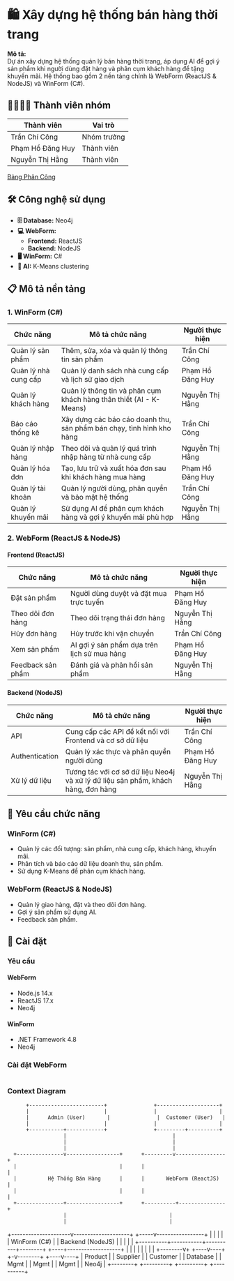 # **🛍️ Xây dựng hệ thống bán hàng thời trang**

**Mô tả:**  
Dự án xây dựng hệ thống quản lý bán hàng thời trang, áp dụng AI để gợi ý sản phẩm khi người dùng đặt hàng và phân cụm khách hàng để tặng khuyến mãi. Hệ thống bao gồm 2 nền tảng chính là WebForm (ReactJS & NodeJS) và WinForm (C#).

## **👨‍👩‍👧‍👦 Thành viên nhóm**

| Thành viên         | Vai trò          |
|--------------------|------------------|
| Trần Chí Công      | Nhóm trưởng      |
| Phạm Hồ Đăng Huy   | Thành viên       |
| Nguyễn Thị Hằng    | Thành viên       |
[Bảng Phân Công](https://docs.google.com/spreadsheets/d/1jtM330Zux9Ye9YqD2P0_VuIq3OYpNKtii_JnZz_bvGw/edit?usp=sharing)

## **🛠️ Công nghệ sử dụng**

- **🗄️ Database:** Neo4j
- **💻 WebForm:**
  - **Frontend:** ReactJS
  - **Backend:** NodeJS
- **🖥️ WinForm:** C#
- **🤖 AI:** K-Means clustering

## **📋 Mô tả nền tảng**

### **1. WinForm (C#)**

| Chức năng               | Mô tả chức năng                                                                 | Người thực hiện     |
|-------------------------|---------------------------------------------------------------------------------|---------------------|
| Quản lý sản phẩm         | Thêm, sửa, xóa và quản lý thông tin sản phẩm                                     | Trần Chí Công        |
| Quản lý nhà cung cấp     | Quản lý danh sách nhà cung cấp và lịch sử giao dịch                             | Phạm Hồ Đăng Huy     |
| Quản lý khách hàng       | Quản lý thông tin và phân cụm khách hàng thân thiết (AI - K-Means)              | Nguyễn Thị Hằng      |
| Báo cáo thống kê         | Xây dựng các báo cáo doanh thu, sản phẩm bán chạy, tình hình kho hàng           | Trần Chí Công        |
| Quản lý nhập hàng        | Theo dõi và quản lý quá trình nhập hàng từ nhà cung cấp                         | Nguyễn Thị Hằng      |
| Quản lý hóa đơn          | Tạo, lưu trữ và xuất hóa đơn sau khi khách hàng mua hàng                        | Phạm Hồ Đăng Huy     |
| Quản lý tài khoản        | Quản lý người dùng, phân quyền và bảo mật hệ thống                             | Trần Chí Công        |
| Quản lý khuyến mãi       | Sử dụng AI để phân cụm khách hàng và gợi ý khuyến mãi phù hợp                  | Nguyễn Thị Hằng      |

### **2. WebForm (ReactJS & NodeJS)**

#### **Frontend (ReactJS)**

| Chức năng               | Mô tả chức năng                                                                 | Người thực hiện     |
|-------------------------|---------------------------------------------------------------------------------|---------------------|
| Đặt sản phẩm             | Người dùng duyệt và đặt mua trực tuyến                                           | Phạm Hồ Đăng Huy     |
| Theo dõi đơn hàng        | Theo dõi trạng thái đơn hàng                                                     | Nguyễn Thị Hằng      |
| Hủy đơn hàng             | Hủy trước khi vận chuyển                                                         | Trần Chí Công        |
| Xem sản phẩm             | AI gợi ý sản phẩm dựa trên lịch sử mua hàng                                      | Phạm Hồ Đăng Huy     |
| Feedback sản phẩm        | Đánh giá và phản hồi sản phẩm                                                    | Nguyễn Thị Hằng      |

#### **Backend (NodeJS)**

| Chức năng               | Mô tả chức năng                                                                 | Người thực hiện     |
|-------------------------|---------------------------------------------------------------------------------|---------------------|
| API                     | Cung cấp các API để kết nối với Frontend và cơ sở dữ liệu                         | Trần Chí Công        |
| Authentication          | Quản lý xác thực và phân quyền người dùng                                        | Phạm Hồ Đăng Huy     |
| Xử lý dữ liệu            | Tương tác với cơ sở dữ liệu Neo4j và xử lý dữ liệu sản phẩm, khách hàng, đơn hàng | Nguyễn Thị Hằng      |

## **📌 Yêu cầu chức năng**

### **WinForm (C#)**
- Quản lý các đối tượng: sản phẩm, nhà cung cấp, khách hàng, khuyến mãi.
- Phân tích và báo cáo dữ liệu doanh thu, sản phẩm.
- Sử dụng K-Means để phân cụm khách hàng.

### **WebForm (ReactJS & NodeJS)**
- Quản lý giao hàng, đặt và theo dõi đơn hàng.
- Gợi ý sản phẩm sử dụng AI.
- Feedback sản phẩm.

## **🚀 Cài đặt**

### **Yêu cầu**

#### **WebForm**
- Node.js 14.x
- ReactJS 17.x
- Neo4j

#### **WinForm**
- .NET Framework 4.8
- Neo4j

### **Cài đặt WebForm**
```bash
```
### **Context Diagram**
          +------------------------+               +--------------------+
          |                        |               |                    |
          |      Admin (User)       |               |  Customer (User)   |
          |                        |               |                    |
          +-----------+------------+               +---------+----------+
                      |                                  |
                      |                                  |
                      |                                  |
      +---------------v-----------------+      +---------v----------------+
      |                                 |      |                          |
      |          Hệ Thống Bán Hàng      |      |       WebForm (ReactJS)   |
      |                                 |      |                          |
      +---------------+-----------------+      +----------+---------------+
                      |                                 |
                      |                                 |
+---------------------v--------------------+      +-----v-----------------+
|                                          |      |                        |
|               WinForm (C#)               |      |      Backend (NodeJS)  |
|                                          |      |                        |
+----------+-----------+----------+--------+      +----+-------------------+
           |           |          |                     |
           |           |          |                     |
  +--------v+     +----v----+   +-v--------+        +----v----+
  | Product |     | Supplier |   | Customer |        | Database |
  |   Mgmt  |     |   Mgmt   |   |   Mgmt   |        |  Neo4j   |
  +--------+     +---------+   +---------+         +----------+

